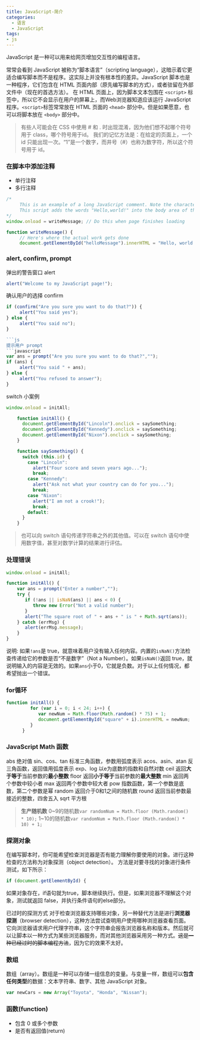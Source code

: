 ```yaml
---
title: JavaScript-简介
categories:
  - 语言
  - JavaScript
tags:
- js
---
```


JavaScript 是一种可以用来给网页增加交互性的编程语言。

常常会看到 JavaScript 被称为“脚本语言”（scripting language），这暗示着它更适合编写脚本而不是程序。这实际上并没有根本性的差异。JavaScript 脚本也是一种程序，它们包含在 HTML 页面内部（原先编写脚本的方式），或者驻留在外部文件中（现在的首选方法）。
在 HTML 页面上，因为脚本文本包围在 `<script>` 标签中，所以它不会显示在用户的屏幕上，而Web浏览器知道应该运行 JavaScript 程序。`<script>`标签常常放在 HTML 页面的 `<head>` 部分中。但是如果愿意，也可以将脚本放在 `<body>` 部分中。

> 有些人可能会在 CSS 中使用 # 和 . 时出现混淆，因为他们想不起哪个符号用于 class，哪个符号用于id。
> 我们的记忆方法是：在给定的页面上，一个 id 只能出现一次。“1”是一个数字，而井号（#）也称为数字符，所以这个符号用于 id。

### 在脚本中添加注释

* 单行注释
* 多行注释

```js
/*
     This is an example of a long JavaScript comment. Note the characters at the beginning and ending of the comment.
     This script adds the words "Hello,world!" into the body area of the HTML page.
*/
window.onload = writeMessage; // Do this when page finishes loading

function writeMessage() {
     // Here's where the actual work gets done
     document.getElementById("helloMessage").innerHTML = "Hello, world!";
```

### alert, confirm, prompt

弹出的警告窗口 alert

```js
alert("Welcome to my JavaScript page!");
```

确认用户的选择 confirm

```javascript
if (confirm("Are you sure you want to do that?")) {
     alert("You said yes");
} else {
     alert("You said no");
}

```js
提示用户 prompt
```javascript
var ans = prompt("Are you sure you want to do that?","");
if (ans) {
     alert("You said " + ans);
} else {
     alert("You refused to answer");
}
```

switch 小案例

```javascript
window.onload = initAll;

    function initAll() {
      document.getElementById("Lincoln").onclick = saySomething;
      document.getElementById("Kennedy").onclick = saySomething;
      document.getElementById("Nixon").onclick = saySomething;
    }

    function saySomething() {
      switch (this.id) {
        case "Lincoln":
          alert("Four score and seven years ago...");
          break;
        case "Kennedy":
          alert("Ask not what your country can do for you...");
          break;
        case "Nixon":
          alert("I am not a crook!");
          break;
        default:
      }
    }
```

> 也可以向 switch 语句传递字符串之外的其他值。可以在 switch 语句中使用数字值，甚至对数学计算的结果进行评估。

### 处理错误

```js
window.onload = initAll;

function initAll() {
    var ans = prompt("Enter a number","");
    try {
       if (!ans || isNaN(ans) || ans < 0) {
          throw new Error("Not a valid number");
       }
       alert("The square root of " + ans + " is " + Math.sqrt(ans));
    } catch (errMsg) {
       alert(errMsg.message);
    }
}
```

说明: 如果`!ans`是 true，就意味着用户没有输入任何内容。内置的`isNaN()`方法检查传递给它的参数是否“不是数字”（Not a Number）。如果`isNaN()`返回 true，就说明输入的内容是无效的。如果`ans`小于0，它就是负数。对于以上任何情况，都希望抛出一个错误。

### for循环

```JavaScript
function initAll() {
         for (var i = 0; i < 24; i++) {
            var newNum = Math.floor(Math.random() * 75) + 1;
            document.getElementById("square" + i).innerHTML = newNum;
         }
      }
```

### JavaScript Math 函数

abs 绝对值
sin、cos、tan 标准三角函数，参数用弧度表示
acos、asin、atan 反三角函数，返回值用弧度表示
exp、log 以e为底数的指数和自然对数
ceil 返回**大于等于**当前参数的**最小整数**
floor 返回**小于等于**当前参数的**最大整数**
min 返回两个参数中较小者
max 返回两个参数中较大者
pow 指数函数，第一个参数是底数，第二个参数是幂
random 返回介于0和1之间的随机数
round 返回当前参数最接近的整数，四舍五入
sqrt 平方根

> **生产随机数**
> 0~9的随机数`var randomNum = Math.floor (Math.random() * 10);`
> 1~10的随机数`var randomNum = Math.floor (Math.random() * 10) + 1;`

### 探测对象

在编写脚本时，你可能希望检查浏览器是否有能力理解你要使用的对象。进行这种检查的方法称为对象探测（object detection）。
方法是对要寻找的对象进行条件测试，如下所示：

```JavaScript
if (document.getElementById) {
```

如果对象存在，if语句就为true，脚本继续执行。但是，如果浏览器不理解这个对象，测试就返回 false，并执行条件语句的else部分。

已过时的探测方式
对于检查浏览器支持哪些对象，另一种替代方法是进行**浏览器探测**（browser detection），这种方法尝试查明用户使用哪种浏览器查看页面。它向浏览器请求用户代理字符串，这个字符串会报告浏览器名称和版本。然后就可以让脚本以一种方式为某些浏览器服务，而对其他浏览器采用另一种方式。~~这是一种已经过时的脚本编程方法~~，因为它的效果不太好。

### 数组

数组（array）。数组是一种可以存储一组信息的变量。与变量一样，数组可以**包含任何类型**的数据：文本字符串、数字、其他 JavaScript 对象。

```JavaScript
var newCars = new Array("Toyota", "Honda", "Nissan");
```

### 函数(function)

* 包含 0 或多个参数
* 是否有返回值(return)
